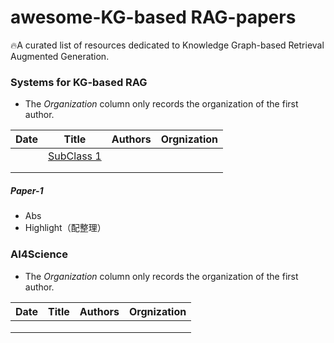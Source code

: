 # awesome-KG-based RAG-papers
🔥A curated list of resources dedicated to Knowledge Graph-based Retrieval Augmented Generation.



### Systems for KG-based RAG

* The *Organization* column only records the organization of the first author.

| Date | Title                  | Authors | Orgnization |
| ---- | ---------------------- | ------- | ----------- |
|      | [SubClass 1](#Paper-1) |         |             |
|      |                        |         |             |
|      |                        |         |             |



##### **Paper-1**

-  Abs
- Highlight（配整理）



### AI4Science

- The *Organization* column only records the organization of the first author.

| Date | Title | Authors | Orgnization |
| ---- | ----- | ------- | ----------- |
|      |       |         |             |
|      |       |         |             |
|      |       |         |             |


